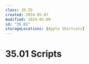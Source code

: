 ```yaml
---
class: JD.ID
created: 2024-05-07
modified: 2024-05-09
id: "35.01"
storageLocations: [Apple Shortcuts]
---
```


# 35.01 Scripts
